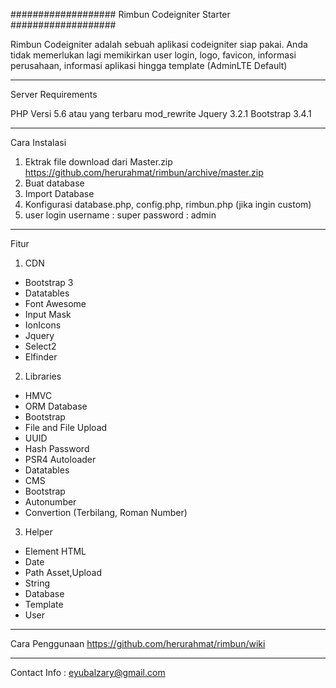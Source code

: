 ###################
Rimbun Codeigniter Starter
###################
<p>Rimbun Codeigniter adalah sebuah aplikasi codeigniter siap pakai. Anda tidak memerlukan lagi memikirkan user login, logo, favicon, informasi perusahaan, informasi aplikasi hingga template (AdminLTE Default)</p>

*******************
Server Requirements


PHP Versi 5.6 atau yang terbaru
mod_rewrite
Jquery 3.2.1
Bootstrap 3.4.1

*******************
Cara Instalasi

1. Ektrak file download dari Master.zip <https://github.com/herurahmat/rimbun/archive/master.zip>
2. Buat database
3. Import Database
4. Konfigurasi database.php, config.php, rimbun.php (jika ingin custom)
5. user login
username : super
password : admin


*******************
Fitur
1. CDN
- Bootstrap 3
- Datatables
- Font Awesome
- Input Mask
- IonIcons
- Jquery
- Select2
- Elfinder

2. Libraries
- HMVC
- ORM Database
- Bootstrap
- File and File Upload
- UUID
- Hash Password
- PSR4 Autoloader
- Datatables
- CMS
- Bootstrap
- Autonumber
- Convertion (Terbilang, Roman Number)

3. Helper
- Element HTML
- Date
- Path Asset,Upload
- String
- Database
- Template
- User

*******************
Cara Penggunaan <https://github.com/herurahmat/rimbun/wiki>

*******************
Contact Info :
eyubalzary@gmail.com
